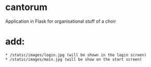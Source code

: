# cantorum
Application in Flask for organisational stuff of a choir

# add: 

    * /static/images/login.jpg (will be shown in the login screen)
    * /static/images/main.jpg (will be show on the start screen)
